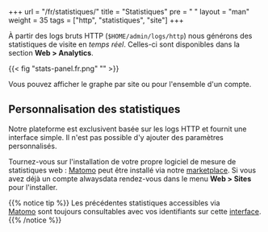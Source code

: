 +++
url = "/fr/statistiques/"
title = "Statistiques"
pre = "<i class='fas fa-fw fa-chart-line'></i> "
layout = "man"
weight = 35
tags = ["http", "statistiques", "site"]
+++

À partir des logs bruts HTTP (`$HOME/admin/logs/http`) nous générons des statistiques de visite en *temps réel*. Celles-ci sont disponibles dans la section **Web > Analytics**.

{{< fig "stats-panel.fr.png" "" >}}

Vous pouvez afficher le graphe par site ou pour l'ensemble d'un compte.

## Personnalisation des statistiques

Notre plateforme est exclusivent basée sur les logs HTTP et fournit une interface simple. Il n'est pas possible d'y ajouter des paramètres personnalisés.

Tournez-vous sur l'installation de votre propre logiciel de mesure de statistiques web : [Matomo](https://matomo.org/) peut être installé via notre [marketplace](https://www.alwaysdata.com/fr/marketplace/). Si vous avez déjà un compte alwaysdata rendez-vous dans le menu **Web > Sites** pour l'installer.

{{% notice tip %}}
Les précédentes statistiques accessibles via [Matomo](https://matomo.org/) sont toujours consultables avec vos identifiants sur cette [interface](https://analytics.alwaysdata.com).
{{% /notice %}}
